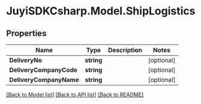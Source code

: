 
# JuyiSDKCsharp.Model.ShipLogistics

## Properties

Name | Type | Description | Notes
------------ | ------------- | ------------- | -------------
**DeliveryNo** | **string** |  | [optional] 
**DeliveryCompanyCode** | **string** |  | [optional] 
**DeliveryCompanyName** | **string** |  | [optional] 

[[Back to Model list]](../README.md#documentation-for-models)
[[Back to API list]](../README.md#documentation-for-api-endpoints)
[[Back to README]](../README.md)

